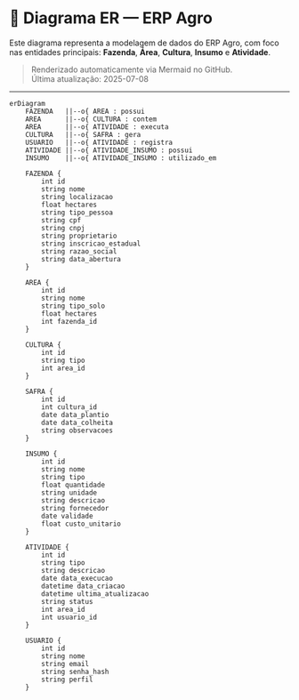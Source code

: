 # 📐 Diagrama ER — ERP Agro 

Este diagrama representa a modelagem de dados do ERP Agro, com foco nas entidades principais: **Fazenda**, **Área**, **Cultura**, **Insumo** e **Atividade**.

> Renderizado automaticamente via Mermaid no GitHub.  
> Última atualização: 2025-07-08

---

```mermaid
erDiagram
    FAZENDA   ||--o{ AREA : possui
    AREA      ||--o{ CULTURA : contem
    AREA      ||--o{ ATIVIDADE : executa
    CULTURA   ||--o{ SAFRA : gera
    USUARIO   ||--o{ ATIVIDADE : registra
    ATIVIDADE ||--o{ ATIVIDADE_INSUMO : possui
    INSUMO    ||--o{ ATIVIDADE_INSUMO : utilizado_em
    
    FAZENDA {
        int id
        string nome
        string localizacao
        float hectares
        string tipo_pessoa
        string cpf
        string cnpj
        string proprietario
        string inscricao_estadual
        string razao_social
        string data_abertura
    }

    AREA {
        int id
        string nome
        string tipo_solo
        float hectares
        int fazenda_id
    }

    CULTURA {
        int id
        string tipo
        int area_id
    }

    SAFRA {
        int id
        int cultura_id
        date data_plantio
        date data_colheita
        string observacoes
    }

    INSUMO {
        int id
        string nome
        string tipo
        float quantidade
        string unidade
        string descricao
        string fornecedor
        date validade
        float custo_unitario            
    }

    ATIVIDADE {
        int id
        string tipo
        string descricao
        date data_execucao
        datetime data_criacao
        datetime ultima_atualizacao
        string status
        int area_id
        int usuario_id
    }

    USUARIO {
        int id
        string nome
        string email
        string senha_hash
        string perfil    
    }
